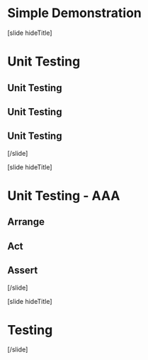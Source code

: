 # Simple Demonstration

[slide hideTitle]

# Unit Testing

## Unit Testing

## Unit Testing

## Unit Testing
[/slide]


[slide hideTitle]

# Unit Testing - AAA

## Arrange

## Act

## Assert
[/slide]

[slide hideTitle]

# Testing

[/slide]